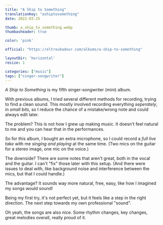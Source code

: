 ```yaml
---
title: "A Ship to Something"
translationKey: "ashiptosomething"
date: 2022-03-25

thumb: a_ship_to_something.webp
thumbasheader: true

color: 'pink'

official: "https://eltroubadour.com/albums/a-ship-to-something"

layoutDir: 'horizontal'
resize: 1

categories: ["music"]
tags: ["singer-songwriter"]
---
```


_A Ship to Something_ is my fifth singer-songwriter (mini) album. 

With previous albums, I tried several different methods for recording, trying to find a clean sound. This mostly involved recording everything _seperately_, in _small bits_, so I reduce the chance of a mistake/wrong note and could always edit later.

The problem? This is not how I grew up making music. It doesn't feel natural to me and you can hear that in the performances.

So for this album, I bought an extra microphone, so I could record a _full live take_ with me _singing and playing_ at the same time. (Two mics on the guitar for a stereo image, one mic on the voice.)

The downside? There are some notes that aren't great, both in the vocal and the guitar. I can't "fix" those later with this setup. (And there were issues to deal with, like background noise and interference between the mics, but that I could handle.)

The advantage? It sounds way more natural, free, easy, like how I imagined my songs would sound!

Being my first try, it's not perfect yet, but it feels like a step in the right direction. The next step towards my own professional "sound".

Oh yeah, the songs are also nice. Some rhythm changes, key changes, great melodies overall, really proud of it.
